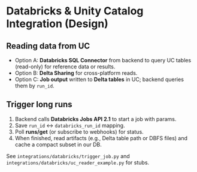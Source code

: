 # Databricks & Unity Catalog Integration (Design)

## Reading data from UC
- Option A: **Databricks SQL Connector** from backend to query UC tables (read-only) for reference data or results.
- Option B: **Delta Sharing** for cross-platform reads.
- Option C: **Job output** written to **Delta tables** in UC; backend queries them by `run_id`.

## Trigger long runs
1. Backend calls **Databricks Jobs API 2.1** to start a job with params.
2. Save `run_id` ↔ `databricks_run_id` mapping.
3. Poll **runs/get** (or subscribe to webhooks) for status.
4. When finished, read artifacts (e.g., Delta table path or DBFS files) and cache a compact subset in our DB.

See `integrations/databricks/trigger_job.py` and `integrations/databricks/uc_reader_example.py` for stubs.